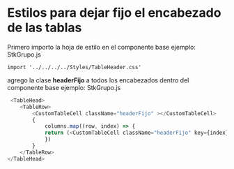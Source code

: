 # Estilos para dejar fijo el encabezado de las tablas
Primero importo la hoja de estilo en el componente base ejemplo: StkGrupo.js
```
import '../../../../Styles/TableHeader.css'
```

agrego la clase **headerFijo** a todos los encabezados dentro del componente base ejemplo: StkGrupo.js
```javascript
 <TableHead>
    <TableRow>
        <CustomTableCell className="headerFijo" ></CustomTableCell>
        {
            columns.map((row, index) => {
            return (<CustomTableCell className="headerFijo" key={index} onClick={() => {return row.order && this.sortBy(row.accessor)}} >{row.Header}</CustomTableCell>)
            })
        }
    </TableRow>
</TableHead>
```
